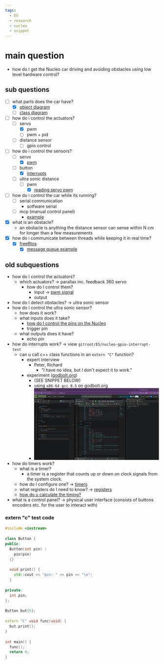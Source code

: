 ```yaml
---
tags:
  - ES
  - research
  - nucleo
  - snippet
---
```


# main question

- how do I get the Nucleo car driving and avoiding obstacles using low level hardware control?

## sub questions

- [ ] what parts does the car have?
  - [x] [object diagram](<./../../ES/car challenge/class diagram.md#object>)
  - [ ] [class diagram](<./../../ES/car challenge/class diagram.md#class>)
- [ ] how do i control the actuators?
  - [ ] servo
    - [x] pwm
    - [ ] pwm + pid
  - [ ] distance sensor
    - [ ] gpio control
- [ ] how do i control the sensors?
  - [ ] servo
    - [x] [pwm](<./../../ES/nucleo tests/nucleo-f303re-2x-pwm/>)
  - [ ] button
    - [x] [interrupts](<./../../ES/nucleo tests/nucleo-f303re-gpio-challange/>)
  - [ ] ultra sonic distance
    - [ ] pwm
      - [x] [reading servo pwm](<./../../ES/nucleo tests/nucleo-f303re-pwm-input/>)
- [ ] how do i control the car while its running?
  - [ ] serial communication
    - sotfware serial
  - [ ] mcp (manual control panel)
    - [example](./../../ES/nucleo%20tests/nucleo-f303re-gpio-challange/)
- [x] what is an obstacle?
  - an obstacle is anything the distance sensor can sense within N cm for longer than a few measurements
- [x] how do i communicate between threads while keeping it in real time?
  - [x] [freeRtos](<./../../ES/nucleo tests/nucleo-f303re-freeRtos-test/>)
    - [x] [message queue example](./../../ES/nucleo%20tests/nucleo-f303re-rtos-msgQueue-test/)

## old subquestions

- how do I control the actuators?
  - which actuators? -> parallax inc. feedback 360 servo
    - how do I control them?
      - input -> [pwm signal](<../../ES/nucleo tests/nucleo-f303re-2x-pwm/src/main.cpp>)
      - output
- how do I detect obstacles? -> ultra sonic sensor
- how do I control the ultra sonic sensor?
  - how does it work?
  - what inputs does it take?
    - [how do I control the pins on the Nucleo](<./nucleo-notes.md#digital-output>)
    - trigger pin
  - what outputs does it have?
    - echo pin
- how do interrupts work? -> view `gitroot/ES/nucleo-gpio-interrupt-test`
  - can u call c++ class functions in an `extern "C"` function?
    - expert interview
      - Peter, Richard
        - "I have no idea, but I don't expect it to work."
    - experiment ([godbolt.org](<https://godbolt.org/>))
      - (SEE SNIPPET BELOW)
      - using `x86-64 gcc 8.5` on godbolt.org
      - ![test](<../Assets/godbolt_test.png>)
- how do timers work?
  - what is a timer?
    - a timer is a register that counts up or down on clock signals from the system clock.
  - how do I configure one? -> [timers](<../ES/nucleo-notes.md#example>)
  - what registers do I need to know? -> [registers](<../ES/nucleo-notes.md#registers>)
  - [how do u calculate the timing?](<./nucleo-notes.md#calculate timer timing>)
- what is a control panel? -> physical user interface (consists of buttons encoders etc. for the user to interact with)

### extern "c" test code

```cpp
#include <iostream>

class Button {
public:
  Button(int pin) :
    pin(pin)
  {}

  void print() {
    std::cout << "pin: " << pin << "\n";
  }

private:
  int pin;
};

Button but{5};

extern "C" void func(void) {
  but.print();
}

int main() {
  func();
  return 0;
}
```

